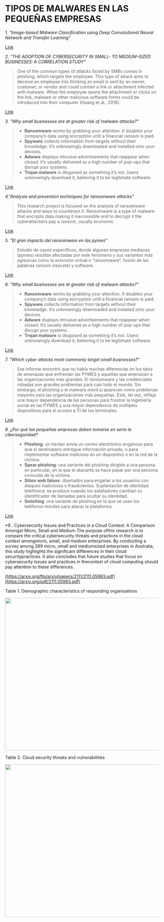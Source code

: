 # TIPOS DE MALWARES EN LAS PEQUEÑAS EMPRESAS

*1. "Image-based Malware Classification using Deep Convolutional
Neural Network and Transfer Learning"*

[Link](https://dl.acm.org/doi/pdf/10.1145/3503047.3503081)

*2. "THE ADOPTION OF CYBERSECURITY IN SMALL- TO MEDIUM-SIZED
BUSINESSES: A CORRELATION STUDY"*

>One of the common types of attacks faced by SMBs comes in phishing, which targets the
employee. This type of attack aims to deceive an employee into thinking an email is sent by an
owner, customer, or vendor and could contain a link or attachment infected with malware. When
the employee opens the attachment or clicks on the link, malware or other malicious software
forms could be introduced into their computer (Huang et al., 2018).


[Link](https://media.proquest.com/media/hms/PFT/2/kgtgJ?_s=VTralaBxRMxJkwvIfCF5R6Rs%2BsQ%3D)


*3. "Why small businesses are at greater risk of malware attacks?"*
>- **Ransomware** works by grabbing your attention. It disables your company’s data using encryption until a financial ransom is paid.
>- **Spyware** collects information from targets without their knowledge. It’s unknowingly downloaded and installed onto your devices.
>- **Adware** displays intrusive advertisements that reappear when closed. It’s usually delivered as a high number of pop-ups that disrupt your systems.
>- **Trojan malware** is disguised as something it’s not. Users unknowingly download it, believing it to be legitimate software.

[Link](https://www.linkedin.com/pulse/why-small-businesses-greater-risk-malware-attacks-be-cybersmart-0rn9e/)


*4."Analysis and prevention techniques for ransomware attacks"*

>This  research  project  is  focused  on  the  analysis  of  ransomware  attacks  and  ways  to counteract it. Ransomware is a type of malware that encrypts data making it inaccessible and  to  decrypt  it  the  cyberattackers  pay  a  ransom,  usually  economic

[Link](https://revista-edwardsdeming.com/index.php/es/article/view/73/124)



*5. "El gran impacto del ransomware en las pymes"*

>Estudio de casos especificos, donde algunas empresas medianas (pymes) resultan afectadas por este fenómeno y sus variantes más agresivas como la extorsión virtual o “ransomware”, fusión de las palabras ransom (rescate) y software.

[Link](https://www.godaddy.com/resources/latam/stories/impacto-ransomware-pymes)

*6. "Why small businesses are at greater risk of malware attacks?"*
>- **Ransomware** works by grabbing your attention. It disables your company’s data using encryption until a financial ransom is paid.
>- **Spyware** collects information from targets without their knowledge. It’s unknowingly downloaded and installed onto your devices.
>- **Adware** displays intrusive advertisements that reappear when closed. It’s usually delivered as a high number of pop-ups that disrupt your systems.
>- **Trojan malware** is disguised as something it’s not. Users unknowingly download it, believing it to be legitimate software.

[Link](https://www.linkedin.com/pulse/why-small-businesses-greater-risk-malware-attacks-be-cybersmart-0rn9e/)

*7. "Which cyber attacks most commonly target small businesses?"*
>Ese informe encontró que no había muchas diferencias en los tipos de amenazas que enfrentan las PYMES y aquellas que amenazan a las organizaciones más grandes. El ransomware y las credenciales robadas son grandes problemas para casi todo el mundo. Sin embargo, el phishing y el malware móvil sí aparecen como problemas mayores para las organizaciones más pequeñas. Esto, tal vez, refleja una mayor dependencia de las personas para frustrar la ingeniería social en las PYMES y una mayor dependencia de múltiples dispositivos para el acceso a TI de los terminales.

[Link](https://umbrella.cisco.com/blog/which-cyber-attacks-most-commonly-target-small-businesses)

*8. ¿Por qué las pequeñas empresas deben tomarse en serio la ciberseguridad?*

>- **Phishing**: un hacker envía un correo electrónico engañoso para que el destinatario entregue información privada, o para implementar software malicioso en un dispositivo o en la red de la víctima.
>- **Spear phishing**: una variante del phishing dirigido a una persona en particular, en la que el atacante se hace pasar por una persona conocida de la víctima.
>- **Sitios web falsos**: diseñados para engañar a los usuarios con ataques maliciosos o fraudulentos.
Suplantación de identidad telefónica: se produce cuando los estafadores cambian su identificador de llamadas para ocultar su identidad.
>- **Smishing**: una variante de phishing en la que se usan los teléfonos móviles para atacar la plataforma.

[Link](https://latam.kaspersky.com/resource-center/preemptive-safety/small-business-security)

*9 . Cybersecurity Issues and Practices in a Cloud Context: A Comparison Amongst Micro, Small and Medium 
The purpose ofthis research is to compare the critical cybersecurity threats and practices in the cloud context amongmicro, small, and medium enterprises. By conducting a survey among 289 micro, small and mediumsized enterprises in Australia, this study highlights the significant differences in their cloud securitypractices. It also concludes that future studies that focus on cybersecurity issues and practices in thecontext of cloud computing should pay attention to these differences.

[https://arxiv.org/ftp/arxiv/papers/2111/2111.05993.pdf](https://arxiv.org/pdf/2111.05993.pdf)

Table 1. Demographic characteristics of responding organisations

<img src="https://github.com/Sebz16/Investigacion/assets/93724041/1e022ad1-cb67-4a15-9fb3-d110ac8920dd" width="600" height="500" />

Table 2. Cloud security threats and vulnerabilities

<img src="https://github.com/Sebz16/Investigacion/assets/93724041/56488491-ae4e-4879-b717-016aef940d18" width="600" height="500" />
